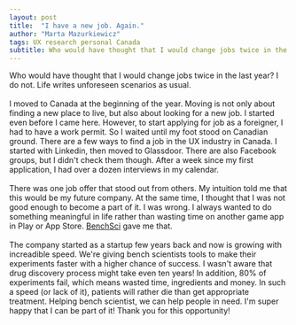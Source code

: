 ```yaml
---
layout: post
title:  "I have a new job. Again."
author: "Marta Mazurkiewicz"
tags: UX research personal Canada
subtitle: Who would have thought that I would change jobs twice in the last year? I do not. Life writes unforeseen scenarios as usual.
---
```


Who would have thought that I would change jobs twice in the last year? I do not. Life writes unforeseen scenarios as usual.<br/>
<br/>
I moved to Canada at the beginning of the year. Moving is not only about finding a new place to live, but also about looking for a new job. I started even before I came here. However, to start applying for job as a foreigner, I had to have a work permit. So I waited until my foot stood on Canadian ground. There are a few ways to find a job in the UX industry in Canada. I started with Linkedin, then moved to Glassdoor. There are also Facebook groups, but I didn't check them though. After a week since my first application, I had over a dozen interviews in my calendar.<br/>
<br/>
There was one job offer that stood out from others. My intuition told me that this would be my future company. At the same time, I thought that I was not good enough to become a part of it. I was wrong. I always wanted to do something meaningful in life rather than wasting time on another game app in Play or App Store. [BenchSci](https://www.benchsci.com/) gave me that. <br/>
<br/>
The company started as a startup few years back and now is growing with increadible speed. We're giving bench scientists tools to make their experiments faster with a higher chance of success. I wasn't aware that drug discovery process might take even ten years! In addition, 80% of experiments fail, which means wasted time, ingredients and money. In such a speed (or lack of it), patients will rather die than get appropriate treatment. Helping bench scientist, we can help people in need. I'm super happy that I can be part of it! Thank you for this opportunity!
